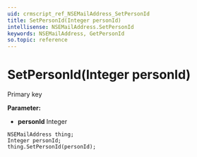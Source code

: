 ```yaml
---
uid: crmscript_ref_NSEMailAddress_SetPersonId
title: SetPersonId(Integer personId)
intellisense: NSEMailAddress.SetPersonId
keywords: NSEMailAddress, GetPersonId
so.topic: reference
---
```


# SetPersonId(Integer personId)

Primary key

**Parameter:** 
 - **personId** Integer

```crmscript
NSEMailAddress thing;
Integer personId;
thing.SetPersonId(personId);
```


